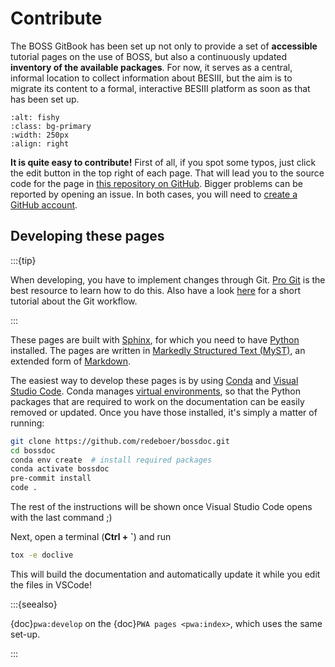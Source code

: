 # Contribute

The BOSS GitBook has been set up not only to provide a set of **accessible**
tutorial pages on the use of BOSS, but also a continuously updated **inventory
of the available packages**. For now, it serves as a central, informal location
to collect information about BESIII, but the aim is to migrate its content to a
formal, interactive BESIII platform as soon as that has been set up.

```{image} _static/edit-button.png
:alt: fishy
:class: bg-primary
:width: 250px
:align: right
```

**It is quite easy to contribute!** First of all, if you spot some typos, just
click the edit button in the top right of each page. That will lead you to the
source code for the page in
[this repository on GitHub](https://github.com/redeboer/bossdoc). Bigger
problems can be reported by opening an issue. In both cases, you will need to
[create a GitHub account](https://github.com/join).

## Developing these pages

:::{tip}

When developing, you have to implement changes through Git.
[Pro Git](https://git-scm.com/book/en/v2) is the best resource to learn how to
do this. Also have a look [here](https://guides.github.com/introduction/flow)
for a short tutorial about the Git workflow.

:::

These pages are built with [Sphinx](https://www.sphinx-doc.org/en/master), for
which you need to have [Python](https://www.python.org) installed. The pages
are written in
[Markedly Structured Text (MyST)](https://myst-parser.readthedocs.io), an
extended form of [Markdown](https://en.wikipedia.org/wiki/Markdown).

The easiest way to develop these pages is by using
[Conda](https://conda.io/projects/conda/en/latest/user-guide/install/index.html)
and [Visual Studio Code](https://code.visualstudio.com). Conda manages
[virtual environments](https://realpython.com/python-virtual-environments-a-primer),
so that the Python packages that are required to work on the documentation can
be easily removed or updated. Once you have those installed, it's simply a
matter of running:

```bash
git clone https://github.com/redeboer/bossdoc.git
cd bossdoc
conda env create  # install required packages
conda activate bossdoc
pre-commit install
code .
```

The rest of the instructions will be shown once Visual Studio Code opens with
the last command ;)

Next, open a terminal (**Ctrl + `**) and run

<!-- cspell:ignore doclive -->

```bash
tox -e doclive
```

This will build the documentation and automatically update it while you edit
the files in VSCode!

:::{seealso}

{doc}`pwa:develop` on the {doc}`PWA pages <pwa:index>`, which uses the same
set-up.

:::
